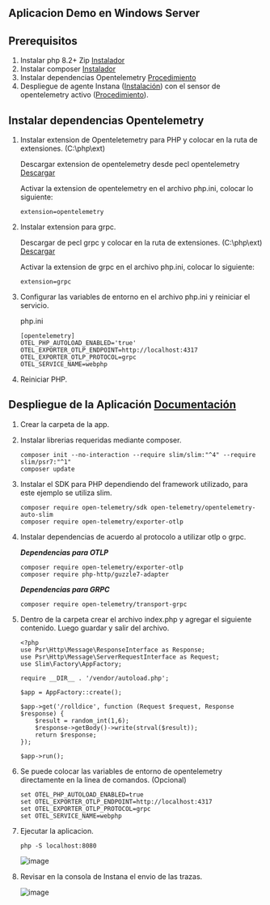 ## Aplicacion Demo en Windows Server

## Prerequisitos

1. Instalar php 8.2+ Zip [Instalador](https://windows.php.net/download/)
2. Instalar composer [Instalador](https://getcomposer.org/download/)
3. Instalar dependencias Opentelemetry [Procedimiento](#instalar-dependencias-opentelemetry)
4. Despliegue de agente Instana ([Instalación](https://github.com/juan-conde-21/Instalacion-Agente-Instana/blob/main/README.md)) con el sensor de opentelemetry activo ([Procedimiento](https://github.com/juan-conde-21/Instalacion-Agente-Instana/blob/main/Sensores/Opentelemetry.md)).

## Instalar dependencias Opentelemetry 

1. Instalar extension de Openteletemetry para PHP y colocar en la ruta de extensiones. (C:\php\ext)

    Descargar extension de opentelemetry desde pecl opentelemetry [Descargar](https://pecl.php.net/package/opentelemetry)

    Activar la extension de opentelemetry en el archivo php.ini, colocar lo siguiente:
   
       extension=opentelemetry

2. Instalar extension para grpc.

   Descargar de pecl grpc y colocar en la ruta de extensiones. (C:\php\ext) [Descargar](https://pecl.php.net/package/gRPC)

   Activar la extension de grpc en el archivo php.ini, colocar lo siguiente:
   
       extension=grpc

3. Configurar las variables de entorno en el archivo php.ini y reiniciar el servicio.

   php.ini

       [opentelemetry]
       OTEL_PHP_AUTOLOAD_ENABLED='true'
       OTEL_EXPORTER_OTLP_ENDPOINT=http://localhost:4317
       OTEL_EXPORTER_OTLP_PROTOCOL=grpc
       OTEL_SERVICE_NAME=webphp

4. Reiniciar PHP.


## Despliegue de la Aplicación [Documentación](https://opentelemetry.io/docs/languages/php/getting-started/)

1. Crear la carpeta de la app.

2. Instalar librerias requeridas mediante composer.

       composer init --no-interaction --require slim/slim:"^4" --require slim/psr7:"^1"
       composer update

3. Instalar el SDK para PHP dependiendo del framework utilizado, para este ejemplo se utiliza slim.

       composer require open-telemetry/sdk open-telemetry/opentelemetry-auto-slim
       composer require open-telemetry/exporter-otlp

4. Instalar dependencias de acuerdo al protocolo a utilizar otlp o grpc.

   ***Dependencias para OTLP***

       composer require open-telemetry/exporter-otlp
       composer require php-http/guzzle7-adapter

   ***Dependencias para GRPC***

       composer require open-telemetry/transport-grpc

5. Dentro de la carpeta crear el archivo index.php y agregar el siguiente contenido. Luego guardar y salir del archivo.

       <?php
       use Psr\Http\Message\ResponseInterface as Response;
       use Psr\Http\Message\ServerRequestInterface as Request;
       use Slim\Factory\AppFactory;
        
       require __DIR__ . '/vendor/autoload.php';
        
       $app = AppFactory::create();
        
       $app->get('/rolldice', function (Request $request, Response $response) {
           $result = random_int(1,6);
           $response->getBody()->write(strval($result));
           return $response;
       });
        
       $app->run();

6. Se puede colocar las variables de entorno de opentelemetry directamente en la linea de comandos. (Opcional)
   
       set OTEL_PHP_AUTOLOAD_ENABLED=true
       set OTEL_EXPORTER_OTLP_ENDPOINT=http://localhost:4317
       set OTEL_EXPORTER_OTLP_PROTOCOL=grpc
       set OTEL_SERVICE_NAME=webphp

7. Ejecutar la aplicacion.

       php -S localhost:8080

   ![image](https://github.com/user-attachments/assets/6d72b890-5640-4202-b3e2-baf74edab66c)

8. Revisar en la consola de Instana el envio de las trazas.

   ![image](https://github.com/user-attachments/assets/dac40d69-dc7e-4f34-8e45-b636a4bd4d46)





